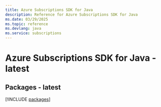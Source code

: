 ```yaml
---
title: Azure Subscriptions SDK for Java
description: Reference for Azure Subscriptions SDK for Java
ms.date: 03/29/2025
ms.topic: reference
ms.devlang: java
ms.service: subscriptions
---
```

# Azure Subscriptions SDK for Java - latest
## Packages - latest
[!INCLUDE [packages](subscriptions-index.md)]